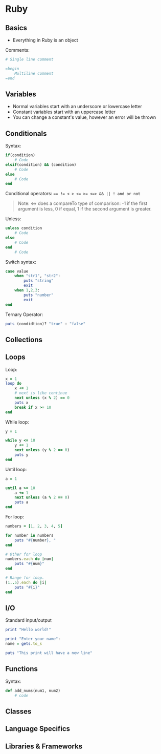 # Ruby

## Basics

* Everything in Ruby is an object

Comments:

```rb
# Single line comment

=begin
    Multiline comment
=end
```

## Variables

* Normal variables start with an underscore or lowercase letter
* Constant variables start with an uppercase letter
* You can change a constant's value, however an error will be thrown

## Conditionals

Syntax:

```rb
if(condition)
    # Code
elsif(condition) && (condition)
    # Code
else
    # Code
end
```

Conditional operators: `== != < > <= >= <=> && || ! and or not`

> Note: <=> does a compareTo type of comparison: -1 if the first argument is less, 0
if equal, 1 if the second argument is greater.

Unless:

```rb
unless condition
    # Code
else
    # Code
end
    # Code
```

Switch syntax:

```rb
case value
    when "str1", "str2":
        puts "string"
        exit
    when 1,2,3:
        puts "number"
        exit
end

```

Ternary Operator:

```rb
puts (condidtion)? "true" : "false"
```

## Collections

## Loops

Loop:

```rb
x = 1
loop do
    x += 1
    # next is like continue
    next unless (x % 2) == 0
    puts x
    break if x >= 10
end
```

While loop:

```rb
y = 1

while y <= 10
    y += 1
    next unless (y % 2 == 0)
    puts y
end
```

Until loop:

```rb
a = 1

until a >= 10
    a += 1
    next unless (a % 2 == 0)
    puts a
end
```

For loop:

```rb
numbers = [1, 2, 3, 4, 5]

for number in numbers
    puts "#{number}, "
end

# Other for loop
numbers.each do |num|
    puts "#{num}"
end

# Range for loop.
(1..5).each do |i|
    puts "#{i}"
end
```

## I/O

Standard input/output

```rb
print "Hello world!"

print "Enter your name":
name = gets.to_s

puts "This print will have a new line"
```

## Functions

Syntax:

```rb
def add_nums(num1, num2)
    # code
```

## Classes

## Language Specifics

## Libraries & Frameworks
